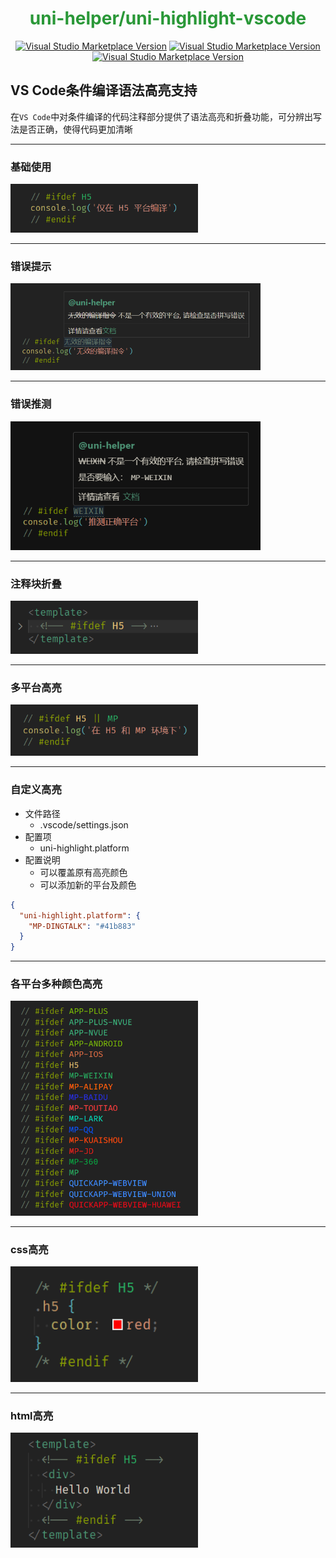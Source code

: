 <h1 align="center"><font color="#2a9838">uni-helper/uni-highlight-vscode</font></h1>
<p align="center">
<a href="https://marketplace.visualstudio.com/items?itemName=uni-helper.uni-highlight-vscode" target="__blank"><img src="https://img.shields.io/visual-studio-marketplace/i/uni-helper.uni-highlight-vscode.svg?color=2b9939&label=Installs&logo=visual-studio-code" alt="Visual Studio Marketplace Version" /></a>
<a href="https://marketplace.visualstudio.com/items?itemName=uni-helper.uni-highlight-vscode" target="__blank"><img src="https://img.shields.io/visual-studio-marketplace/v/uni-helper.uni-highlight-vscode.svg?color=4d9375&label=Marketplace&logo=visual-studio-code" alt="Visual Studio Marketplace Version" /></a>
<a href="https://open-vsx.org/extension/uni-helper/uni-highlight-vscode" target="__blank"><img src="https://img.shields.io/visual-studio-marketplace/v/uni-helper.uni-highlight-vscode.svg?color=c160ef&label=OpenVSX&logo=OpenVSX" alt="Visual Studio Marketplace Version" /></a>
</p>

## VS Code条件编译语法高亮支持

在`VS Code`中对条件编译的代码注释部分提供了语法高亮和折叠功能，可分辨出写法是否正确，使得代码更加清晰

***

### 基础使用

<img src="./.github/images/base.png" width="300">

***

### 错误提示

<img src='./.github/images/error.png' width="400">

***

### 错误推测

<img src='./.github/images/infer.png' width="400">

***

### 注释块折叠

<img src="./.github/images/folding.png" width="300">

***

### 多平台高亮

<img src="./.github/images/more.png" width="300">

***

### 自定义高亮

+ 文件路径
  + .vscode/settings.json
+ 配置项
  + uni-highlight.platform
+ 配置说明
  + 可以覆盖原有高亮颜色
  + 可以添加新的平台及颜色

```json
{
  "uni-highlight.platform": {
    "MP-DINGTALK": "#41b883"
  }
}
```

***

### 各平台多种颜色高亮

<img src="./.github/images/colorful.png" width="300">

***

### css高亮

<img src='./.github/images/css.png' width="300">

***

### html高亮

<img src='./.github/images/html.png' width="300">

